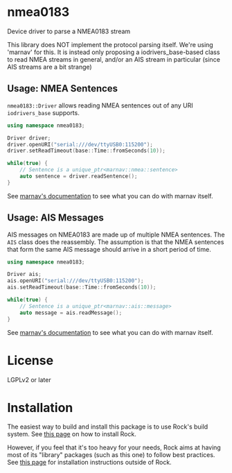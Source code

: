 # nmea0183

Device driver to parse a NMEA0183 stream

This library does NOT implement the protocol parsing itself.
We're using 'marnav' for this. It is instead only proposing
a iodrivers_base-based class to read NMEA streams in general,
and/or an AIS stream in particular (since AIS streams are
a bit strange)

## Usage: NMEA Sentences

`nmea0183::Driver` allows reading NMEA sentences out of any URI `iodrivers_base`
supports.

~~~ cpp
using namespace nmea0183;

Driver driver;
driver.openURI("serial:///dev/ttyUSB0:115200");
driver.setReadTimeout(base::Time::fromSeconds(10));

while(true) {
    // Sentence is a unique_ptr<marnav::nmea::sentence>
    auto sentence = driver.readSentence();
}
~~~

See [marnav's documentation](https://github.com/mariokonrad/marnav) to see what
you can do with marnav itself.

## Usage: AIS Messages

AIS messages on NMEA0183 are made up of multiple NMEA sentences. The `AIS` class
does the reassembly. The assumption is that the NMEA sentences that form the
same AIS message should arrive in a short period of time.

~~~ cpp
using namespace nmea0183;

Driver ais;
ais.openURI("serial:///dev/ttyUSB0:115200");
ais.setReadTimeout(base::Time::fromSeconds(10));

while(true) {
    // Sentence is a unique_ptr<marnav::ais::message>
    auto message = ais.readMessage();
}
~~~

See [marnav's documentation](https://github.com/mariokonrad/marnav) to see what
you can do with marnav itself.

# License

LGPLv2 or later

# Installation

The easiest way to build and install this package is to use Rock's build system.
See [this page](http://rock-robotics.org/stable/documentation/installation.html)
on how to install Rock.

However, if you feel that it's too heavy for your needs, Rock aims at having
most of its "library" packages (such as this one) to follow best practices. See
[this page](http://rock-robotics.org/stable/documentation/packages/outside_of_rock.html)
for installation instructions outside of Rock.
